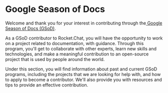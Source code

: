 # Google Season of Docs

Welcome and thank you for your interest in contributing through the[ Google Season of Docs (GSoD)](https://developers.google.com/season-of-docs).

As a GSoD contributor to Rocket.Chat, you will have the opportunity to work on a project related to documentation, with guidance. Through this program, you'll get to collaborate with other experts, learn new skills and technologies, and make a meaningful contribution to an open-source project that is used by people around the world.

Under this section, you will find information about past and current GSoD programs, including the projects that we are looking for help with, and how to apply to become a contributor. We'll also provide you with resources and tips to provide an effective contribution.
